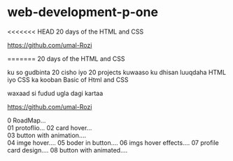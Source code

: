 # web-development-p-one
<<<<<<< HEAD
 20 days of the HTML and CSS 

 https://github.com/umal-Rozi
 
=======
 20 days of the HTML and CSS 
>>>>>>> 

ku so gudbinta 20 cisho iyo 20 projects 
kuwaaso ku dhisan luuqdaha HTML iyo CSS ka kooban Basic of Html and CSS 

waxaad si fudud ugla dagi kartaa 

https://github.com/umal-Rozi


0 RoadMap...                                                                                                                                                             
01 protoflio...
02 card hover...                                                                                                                                                         
03 button with animation....  
04 imge hover....
05 boder in button....
06 imgs hover effects....
07 profile card design....
08 button with animated....


